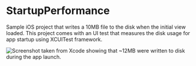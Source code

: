 # StartupPerformance
Sample iOS project that writes a 10MB file to the disk when the initial view loaded. This project comes with an UI test that measures the disk usage for app startup using XCUITest framework.


![Screenshot taken from Xcode showing that ~12MB were written to disk during the app launch.](link-to-image)
